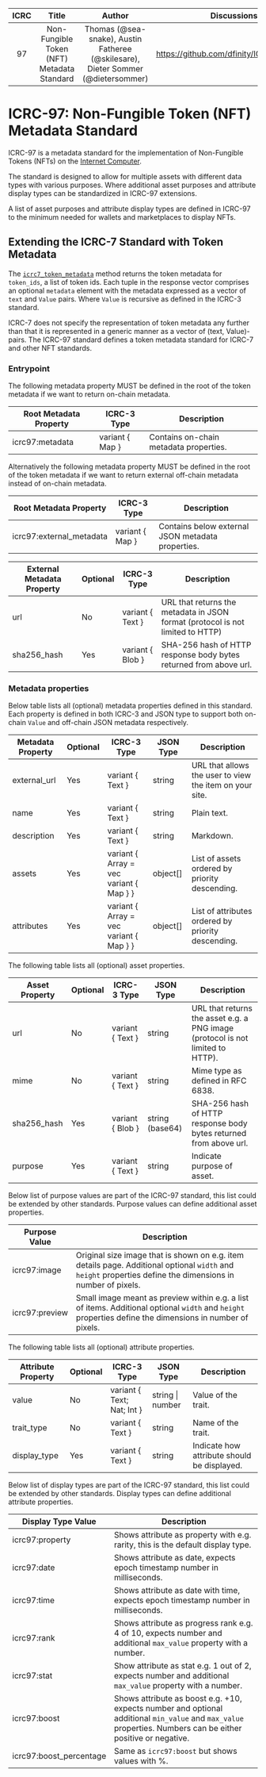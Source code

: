| ICRC |                   Title                    |                                      Author                                      |                Discussions                | Status |      Type       | Category |  Created   |
|:----:|:------------------------------------------:|:--------------------------------------------------------------------------------:|:-----------------------------------------:|:------:|:---------------:|:--------:|:----------:|
|  97  | Non-Fungible Token (NFT) Metadata Standard | Thomas (@sea-snake), Austin Fatheree (@skilesare), Dieter Sommer (@dietersommer) | https://github.com/dfinity/ICRC/issues/97 | Draft  | Standards Track |          | 2024-08-13 |

# ICRC-97: Non-Fungible Token (NFT) Metadata Standard

ICRC-97 is a metadata standard for the implementation of Non-Fungible Tokens (NFTs) on
the [Internet Computer](https://internetcomputer.org).

The standard is designed to allow for multiple assets with different data types with various purposes. Where additional
asset purposes and attribute display types can be standardized in ICRC-97 extensions.

A list of asset purposes and attribute display types are defined in ICRC-97 to the minimum needed for wallets and marketplaces to display NFTs.

## Extending the ICRC-7 Standard with Token Metadata

The [`icrc7_token_metadata`](https://github.com/dfinity/ICRC/blob/main/ICRCs/ICRC-7/ICRC-7.md#icrc7_token_metadata)
method returns the token metadata for `token_ids`, a list of token ids. Each tuple in
the response vector comprises an optional `metadata` element with the metadata expressed as a vector of `text` and `Value`
pairs. Where `Value` is recursive as defined in the ICRC-3 standard.

ICRC-7 does not specify the representation of token metadata any further than that it is represented in a generic manner
as a vector of (text, Value)-pairs. The ICRC-97 standard defines a token metadata
standard for ICRC-7 and other NFT standards.

### Entrypoint

The following metadata property MUST be defined in the root of the token metadata if we want to return on-chain
metadata.

| Root Metadata Property | ICRC-3 Type     | Description                            |
|------------------------|-----------------|----------------------------------------|
| icrc97:metadata        | variant { Map } | Contains on-chain metadata properties. |

Alternatively the following metadata property MUST be defined in the root of the token metadata if we want to return
external
off-chain metadata instead of on-chain metadata.

| Root Metadata Property   | ICRC-3 Type     | Description                                       |
|--------------------------|-----------------|---------------------------------------------------|
| icrc97:external_metadata | variant { Map } | Contains below external JSON metadata properties. |

| External Metadata Property | Optional | ICRC-3 Type      | Description                                                                    |
|----------------------------|----------|------------------|--------------------------------------------------------------------------------|
| url                        | No       | variant { Text } | URL that returns the metadata in JSON format (protocol is not limited to HTTP) |
| sha256_hash                | Yes      | variant { Blob } | SHA-256 hash of HTTP response body bytes returned from above url.              |

### Metadata properties

Below table lists all (optional) metadata properties defined in this standard. Each property is defined in both ICRC-3
and JSON type to support both on-chain `Value` and off-chain JSON metadata respectively.

| Metadata Property | Optional | ICRC-3 Type                             | JSON Type | Description                                             |
|-------------------|----------|-----------------------------------------|-----------|---------------------------------------------------------|
| external_url      | Yes      | variant { Text }                        | string    | URL that allows the user to view the item on your site. |
| name              | Yes      | variant { Text }                        | string    | Plain text.                                             |
| description       | Yes      | variant { Text }                        | string    | Markdown.                                               |
| assets            | Yes      | variant { Array = vec variant { Map } } | object[]  | List of assets ordered by priority descending.          |
| attributes        | Yes      | variant { Array = vec variant { Map } } | object[]  | List of attributes ordered by priority descending.      |

The following table lists all (optional) asset properties.

| Asset Property | Optional | ICRC-3 Type      | JSON Type       | Description                                                                    |
|----------------|----------|------------------|-----------------|--------------------------------------------------------------------------------|
| url            | No       | variant { Text } | string          | URL that returns the asset e.g. a PNG image (protocol is not limited to HTTP). |
| mime           | No       | variant { Text } | string          | Mime type as defined in RFC 6838.                                              |
| sha256_hash    | Yes      | variant { Blob } | string (base64) | SHA-256 hash of HTTP response body bytes returned from above url.              |
| purpose        | Yes      | variant { Text } | string          | Indicate purpose of asset.                                                     |

Below list of purpose values are part of the ICRC-97 standard, this list could be extended by other standards.
Purpose values can define additional asset properties.

| Purpose Value  | Description                                                                                                                                                 |
|----------------|-------------------------------------------------------------------------------------------------------------------------------------------------------------|
| icrc97:image   | Original size image that is shown on e.g. item details page. Additional optional `width` and `height` properties define the dimensions in number of pixels. |
| icrc97:preview | Small image meant as preview within e.g. a list of items. Additional optional `width` and `height` properties define the dimensions in number of pixels.    |

The following table lists all (optional) attribute properties.

| Attribute Property | Optional | ICRC-3 Type                | JSON Type        | Description                                 |
|--------------------|----------|----------------------------|------------------|---------------------------------------------|
| value              | No       | variant { Text; Nat; Int } | string \| number | Value of the trait.                         |
| trait_type         | No       | variant { Text }           | string           | Name of the trait.                          |
| display_type       | Yes      | variant { Text }           | string           | Indicate how attribute should be displayed. |

Below list of display types are part of the ICRC-97 standard, this list could be extended by other standards.
Display types can define additional attribute properties.

| Display Type Value      | Description                                                                                                                                                   |
|-------------------------|---------------------------------------------------------------------------------------------------------------------------------------------------------------|
| icrc97:property         | Shows attribute as property with e.g. rarity, this is the default display type.                                                                               |
| icrc97:date             | Shows attribute as date, expects epoch timestamp number in milliseconds.                                                                                      |
| icrc97:time             | Shows attribute as date with time, expects epoch timestamp number in milliseconds.                                                                            |
| icrc97:rank             | Shows attribute as progress rank e.g. 4 of 10, expects number and additional `max_value` property with a number.                                              |
| icrc97:stat             | Show attribute as stat e.g. 1 out of 2, expects number and additional `max_value` property with a number.                                                     |
| icrc97:boost            | Shows attribute as boost e.g. +10, expects number and optional additional `min_value` and `max_value` properties. Numbers can be either positive or negative. |
| icrc97:boost_percentage | Same as `icrc97:boost` but shows values with %.                                                                                                               |
